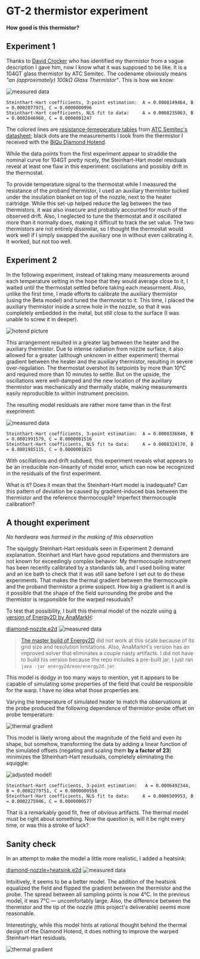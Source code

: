 # GT-2 thermistor experiment

**How good is this thermistor?**

## Experiment 1

Thanks to [David Crocker](https://github.com/dc42) who has identified my thermistor from a vague description I gave him, now I know what it was supposed to be like. It is a 104GT glass thermistor by ATC Semitec. The codename obviously means *"an (approximately) 100k&Omega; Glass Thermistor"*. This is how we know:

![measured data](SH-fit.1.png)

```
Steinthart-Hart coefficients, 3-point estimation:  A = 0.0008149464, B = 0.0002077971, C = 0.0000000996
Steinthart-Hart coefficients, NLS fit to data:     A = 0.0008235063, B = 0.0002046960, C = 0.0000001247
```

The colored lines are [resistance-temeperature tables](https://github.com/selkovjr/gt-2-thermistor-experiment/blob/master/gt-2-glass-thermistors.tab) from [ATC Semitec's datasheet](http://www.atcsemitec.co.uk/gt-2-glass-thermistors.html); black dots are the measurements I took from the thermistor I received with the [BiQu Diamond Hotend](https://www.biqu.equipment/products/diamond-3d-printer-extruder-reprap-hotend-3d-v6-heatsink-3-in-1-out-multi-nozzle-extruder-prusa-i3-kit-for-1-75-0-4mm).

While the data points from the first experiment appear to straddle the nominal curve for 104GT pretty nicely, the Steinhart-Hart model residuals reveal at least one flaw in this experiment: oscilations and possibly drift in the thermostat.

To provide temperature signal to the thermostat while I measured the resistance of the proband thermistor, I used an auxiliary thermistor tucked under the insulation blanket on top of the nozzle, next to the heater cartridge. While this set-up helped reduce the lag between the two thermistors, it was also insecure and probably accounted for much of the observed drift. Also, I neglected to tune the thermostat and it oscillated more than it normally does, making it difficult to track the set value. The two thermistors are not entirely dissimilar, so I thought the thermostat would work well if I simply swapped the auxiliary one in without even calibrating it. It worked, but not too well.


## Experiment 2

In the following experiment, instead of taking many measurements around each temperature setting in the hope that they would average close to it, I waited until the thermostat settled before taking each measurment. Also, unlike the first time, I made efforts to calibrate the auxiliary thermistor (using the Beta model) and tuned the thermostat to it. This time, I placed the auxiliary thermistor inside a screw hole in the nozzle, so that it was completely embedded in the metal, but still close to the surface (I was unable to screw it in deeper).

![hotend picture](diamond-hotend.png)

This arrangement resulted in a greater lag between the heater and the auxiliary thermistor. Due to intense radiation from nozzle surface, it also allowed for a greater (although unknown in either experiment) thermal gradient between the heater and the auxiliary thermistor, resulting in severe over-regulation. The thermostat overshot its setpoints by more than 10&deg;C and required more than 10 minutes to settle. But on the upside, the oscillations were well-damped and the new location of the auxiliary thermistor was mechanically and thermally stable, making measurements easily reproducible to within instrument precision.

The resulting model residuals are rather more tame than in the first exepriment:

![measured data](SH-fit.2.png)

```
Steinthart-Hart coefficients, 3-point estimation:  A = 0.0008336840, B = 0.0001991579, C = 0.0000001516
Steinthart-Hart coefficients, NLS fit to data:     A = 0.0008324170, B = 0.0001985115, C = 0.0000001625
```

With oscillations and drift subdued, this experiment reveals what appears to be an irreducible non-linearity of model error, which can now be recognized in the residuals of the first experiment.

What is it? Does it mean that the Steinhart-Hart model is inadequate? Can this pattern of deviation be caused by gradient-induced bias between the thermistor and the reference thermocouple? Imperfect thermocouple calibration?

## A thought experiment

*No hardware was harmed in the making of this observation*

The squiggly Steinhart-Hart residuals seen in Experiment 2 demand explanation. Steinhart and Hart have good reputations and thermistors are not known for exceedingly complex behavior. My thermocouple instrument has been recently calibrated by a standards lab, and I used boiling water and an ice bath to check that it was still sane before I set out to do these experiments. That makes the thermal gradient between the thermocouple and the proband thermistor a prime suspect. How big a gradient is it and is it possible that the shape of the field surrounding the probe and the thermistor is responsible for the warped resuduals?

To test that possibility, I built this thermal model of the nozzle using [a version of Energy2D by AnaMarkH](https://github.com/AnaMarkH/energy2d):

[diamond-nozzle.e2d](diamond-nozzle.e2d)
![measured data](diamond-hotend-200C.png)

> [The master build of Energy2D](http://energy.concord.org/energy2d/) did not work at this scale because of its grid size and resolution limitations. Also, AnaMarkH's version has an improved solver that eliminates a couple nasty artifacts. I did not have to build his version because the repo includes a pre-built jar; I just ran `java -jar energy2d/exe/energy2d.jar`.

This model is dodgy in too many ways to mention, yet it appears to be capable of simulating some properties of the field that could be responsible for the warp. I have no idea what those properties are.

Varying the temperature of simulated heater to match the observations at the probe produced the following dependence of thermistor-probe offset on probe temperature:

![thermal gradient](gradient.png)

This model is likely wrong about the magnitude of the field and even its shape, but somehow, transforming the data by adding a linear function of the simulated offsets (negating and scaling them **by a factor of 23**)  minimizes the Stheinhart-Hart resuduals, completely eliminating the squiggle:

![adjusted model!](SH-fit.corrected.png)

```
Steinthart-Hart coefficients, 3-point estimation:   A = 0.0006492344, B = 0.0002279751, C = 0.0000000558
Steinthart-Hart coefficients, NLS fit to data:     A = 0.0006509953, B = 0.0002275946, C = 0.0000000577
```

That is a remarkably good fit, free of obvious artifacts. The thermal model must be right about something. Now the question is, will it be right every time, or was this a stroke of luck?


## Sanity check

In an attempt to make the model a little more realistic, I added a heatsink:

[diamond-nozzle+heatsink.e2d](diamond-nozzle.heatsink.e2d)
![measured data](diamond-hotend+heatsink-200C.png)

Intuitively, it seems to be a better model. The addition of the heatsink equalized the field and flipped the gradient between the thermistor and the probe. The spread between all sampling points is now 4&deg;C. In the previous model, it was 7&deg;C &mdash; uncomfortably large. Also, the difference between the thermistor and the tip of the nozzle (this project's deliverable) seems more reasonable.

Interestingly, while this model hints at rational thought behind the thermal design of the Diamond Hotend, it does nothing to improve the warped Steinhart-Hart residuals.

![thermal gradient](gradient.heatsink.png)


